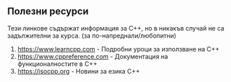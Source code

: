 ## Полезни ресурси
Тези линкове съдържат информация за C++, но в никакъв случай не са задължителни за курса. (за по-напреднали/любопитни) 

1. https://www.learncpp.com - Подробни уроци за използване на C++
2. https://www.cppreference.com - Документация на функционалностите в C++ 
3. https://isocpp.org - Новини за езика C++


